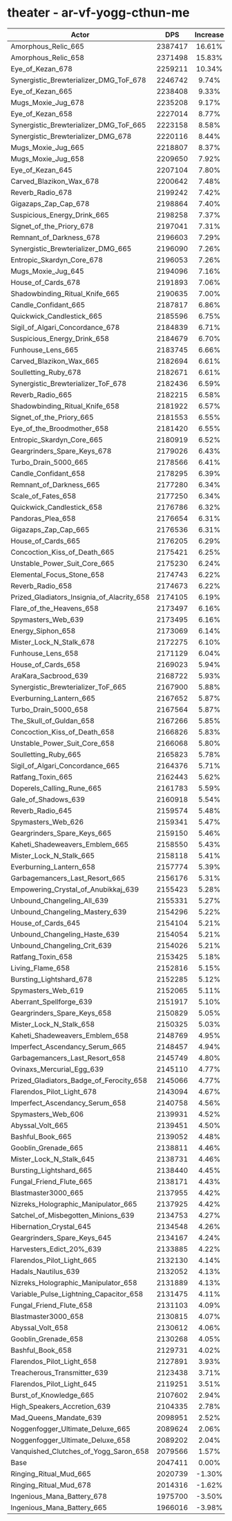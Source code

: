 # theater - ar-vf-yogg-cthun-me
| Actor | DPS | Increase |
|---|:---:|:---:|
|Amorphous_Relic_665|2387417|16.61%|
|Amorphous_Relic_658|2371498|15.83%|
|Eye_of_Kezan_678|2259211|10.34%|
|Synergistic_Brewterializer_DMG_ToF_678|2246742|9.74%|
|Eye_of_Kezan_665|2238408|9.33%|
|Mugs_Moxie_Jug_678|2235208|9.17%|
|Eye_of_Kezan_658|2227014|8.77%|
|Synergistic_Brewterializer_DMG_ToF_665|2223158|8.58%|
|Synergistic_Brewterializer_DMG_678|2220116|8.44%|
|Mugs_Moxie_Jug_665|2218807|8.37%|
|Mugs_Moxie_Jug_658|2209650|7.92%|
|Eye_of_Kezan_645|2207104|7.80%|
|Carved_Blazikon_Wax_678|2200642|7.48%|
|Reverb_Radio_678|2199242|7.42%|
|Gigazaps_Zap_Cap_678|2198864|7.40%|
|Suspicious_Energy_Drink_665|2198258|7.37%|
|Signet_of_the_Priory_678|2197041|7.31%|
|Remnant_of_Darkness_678|2196603|7.29%|
|Synergistic_Brewterializer_DMG_665|2196090|7.26%|
|Entropic_Skardyn_Core_678|2196053|7.26%|
|Mugs_Moxie_Jug_645|2194096|7.16%|
|House_of_Cards_678|2191893|7.06%|
|Shadowbinding_Ritual_Knife_665|2190635|7.00%|
|Candle_Confidant_665|2187817|6.86%|
|Quickwick_Candlestick_665|2185596|6.75%|
|Sigil_of_Algari_Concordance_678|2184839|6.71%|
|Suspicious_Energy_Drink_658|2184679|6.70%|
|Funhouse_Lens_665|2183745|6.66%|
|Carved_Blazikon_Wax_665|2182694|6.61%|
|Soulletting_Ruby_678|2182671|6.61%|
|Synergistic_Brewterializer_ToF_678|2182436|6.59%|
|Reverb_Radio_665|2182215|6.58%|
|Shadowbinding_Ritual_Knife_658|2181922|6.57%|
|Signet_of_the_Priory_665|2181553|6.55%|
|Eye_of_the_Broodmother_658|2181420|6.55%|
|Entropic_Skardyn_Core_665|2180919|6.52%|
|Geargrinders_Spare_Keys_678|2179026|6.43%|
|Turbo_Drain_5000_665|2178566|6.41%|
|Candle_Confidant_658|2178295|6.39%|
|Remnant_of_Darkness_665|2177280|6.34%|
|Scale_of_Fates_658|2177250|6.34%|
|Quickwick_Candlestick_658|2176786|6.32%|
|Pandoras_Plea_658|2176654|6.31%|
|Gigazaps_Zap_Cap_665|2176536|6.31%|
|House_of_Cards_665|2176205|6.29%|
|Concoction_Kiss_of_Death_665|2175421|6.25%|
|Unstable_Power_Suit_Core_665|2175230|6.24%|
|Elemental_Focus_Stone_658|2174743|6.22%|
|Reverb_Radio_658|2174673|6.22%|
|Prized_Gladiators_Insignia_of_Alacrity_658|2174105|6.19%|
|Flare_of_the_Heavens_658|2173497|6.16%|
|Spymasters_Web_639|2173495|6.16%|
|Energy_Siphon_658|2173069|6.14%|
|Mister_Lock_N_Stalk_678|2172275|6.10%|
|Funhouse_Lens_658|2171129|6.04%|
|House_of_Cards_658|2169023|5.94%|
|AraKara_Sacbrood_639|2168722|5.93%|
|Synergistic_Brewterializer_ToF_665|2167900|5.88%|
|Everburning_Lantern_665|2167652|5.87%|
|Turbo_Drain_5000_658|2167564|5.87%|
|The_Skull_of_Guldan_658|2167266|5.85%|
|Concoction_Kiss_of_Death_658|2166826|5.83%|
|Unstable_Power_Suit_Core_658|2166068|5.80%|
|Soulletting_Ruby_665|2165823|5.78%|
|Sigil_of_Algari_Concordance_665|2164376|5.71%|
|Ratfang_Toxin_665|2162443|5.62%|
|Doperels_Calling_Rune_665|2161783|5.59%|
|Gale_of_Shadows_639|2160918|5.54%|
|Reverb_Radio_645|2159574|5.48%|
|Spymasters_Web_626|2159341|5.47%|
|Geargrinders_Spare_Keys_665|2159150|5.46%|
|Kaheti_Shadeweavers_Emblem_665|2158550|5.43%|
|Mister_Lock_N_Stalk_665|2158118|5.41%|
|Everburning_Lantern_658|2157774|5.39%|
|Garbagemancers_Last_Resort_665|2156176|5.31%|
|Empowering_Crystal_of_Anubikkaj_639|2155423|5.28%|
|Unbound_Changeling_All_639|2155331|5.27%|
|Unbound_Changeling_Mastery_639|2154296|5.22%|
|House_of_Cards_645|2154104|5.21%|
|Unbound_Changeling_Haste_639|2154054|5.21%|
|Unbound_Changeling_Crit_639|2154026|5.21%|
|Ratfang_Toxin_658|2153425|5.18%|
|Living_Flame_658|2152816|5.15%|
|Bursting_Lightshard_678|2152285|5.12%|
|Spymasters_Web_619|2152065|5.11%|
|Aberrant_Spellforge_639|2151917|5.10%|
|Geargrinders_Spare_Keys_658|2150829|5.05%|
|Mister_Lock_N_Stalk_658|2150325|5.03%|
|Kaheti_Shadeweavers_Emblem_658|2148769|4.95%|
|Imperfect_Ascendancy_Serum_665|2148457|4.94%|
|Garbagemancers_Last_Resort_658|2145749|4.80%|
|Ovinaxs_Mercurial_Egg_639|2145110|4.77%|
|Prized_Gladiators_Badge_of_Ferocity_658|2145066|4.77%|
|Flarendos_Pilot_Light_678|2143094|4.67%|
|Imperfect_Ascendancy_Serum_658|2140758|4.56%|
|Spymasters_Web_606|2139931|4.52%|
|Abyssal_Volt_665|2139451|4.50%|
|Bashful_Book_665|2139052|4.48%|
|Gooblin_Grenade_665|2138811|4.46%|
|Mister_Lock_N_Stalk_645|2138731|4.46%|
|Bursting_Lightshard_665|2138440|4.45%|
|Fungal_Friend_Flute_665|2138171|4.43%|
|Blastmaster3000_665|2137955|4.42%|
|Nizreks_Holographic_Manipulator_665|2137925|4.42%|
|Satchel_of_Misbegotten_Minions_639|2134753|4.27%|
|Hibernation_Crystal_645|2134548|4.26%|
|Geargrinders_Spare_Keys_645|2134167|4.24%|
|Harvesters_Edict_20%_639|2133885|4.22%|
|Flarendos_Pilot_Light_665|2132130|4.14%|
|Hadals_Nautilus_639|2132052|4.13%|
|Nizreks_Holographic_Manipulator_658|2131889|4.13%|
|Variable_Pulse_Lightning_Capacitor_658|2131475|4.11%|
|Fungal_Friend_Flute_658|2131103|4.09%|
|Blastmaster3000_658|2130815|4.07%|
|Abyssal_Volt_658|2130612|4.06%|
|Gooblin_Grenade_658|2130268|4.05%|
|Bashful_Book_658|2129731|4.02%|
|Flarendos_Pilot_Light_658|2127891|3.93%|
|Treacherous_Transmitter_639|2123438|3.71%|
|Flarendos_Pilot_Light_645|2119251|3.51%|
|Burst_of_Knowledge_665|2107602|2.94%|
|High_Speakers_Accretion_639|2104335|2.78%|
|Mad_Queens_Mandate_639|2098951|2.52%|
|Noggenfogger_Ultimate_Deluxe_665|2089624|2.06%|
|Noggenfogger_Ultimate_Deluxe_658|2089202|2.04%|
|Vanquished_Clutches_of_Yogg_Saron_658|2079566|1.57%|
|Base|2047411|0.00%|
|Ringing_Ritual_Mud_665|2020739|-1.30%|
|Ringing_Ritual_Mud_678|2014316|-1.62%|
|Ingenious_Mana_Battery_678|1975700|-3.50%|
|Ingenious_Mana_Battery_665|1966016|-3.98%|
